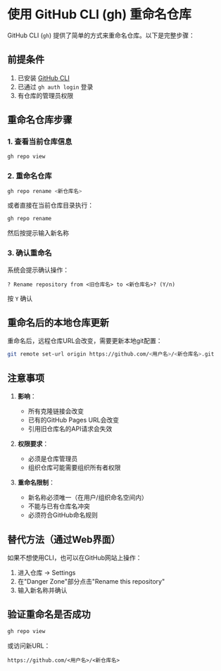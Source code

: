 # 使用 GitHub CLI (gh) 重命名仓库

GitHub CLI (`gh`) 提供了简单的方式来重命名仓库。以下是完整步骤：

## 前提条件
1. 已安装 [GitHub CLI](https://cli.github.com/)
2. 已通过 `gh auth login` 登录
3. 有仓库的管理员权限

## 重命名仓库步骤

### 1. 查看当前仓库信息
```bash
gh repo view
```

### 2. 重命名仓库
```bash
gh repo rename <新仓库名>
```
或者直接在当前仓库目录执行：
```bash
gh repo rename
```
然后按提示输入新名称

### 3. 确认重命名
系统会提示确认操作：
```
? Rename repository from <旧仓库名> to <新仓库名>? (Y/n)
```
按 `Y` 确认

## 重命名后的本地仓库更新

重命名后，远程仓库URL会改变，需要更新本地git配置：

```bash
git remote set-url origin https://github.com/<用户名>/<新仓库名>.git
```

## 注意事项

1. **影响**：
   - 所有克隆链接会改变
   - 已有的GitHub Pages URL会改变
   - 引用旧仓库名的API请求会失效

2. **权限要求**：
   - 必须是仓库管理员
   - 组织仓库可能需要组织所有者权限

3. **重命名限制**：
   - 新名称必须唯一（在用户/组织命名空间内）
   - 不能与已有仓库名冲突
   - 必须符合GitHub命名规则

## 替代方法（通过Web界面）

如果不想使用CLI，也可以在GitHub网站上操作：
1. 进入仓库 → Settings
2. 在"Danger Zone"部分点击"Rename this repository"
3. 输入新名称并确认

## 验证重命名是否成功

```bash
gh repo view
```
或访问新URL：
```
https://github.com/<用户名>/<新仓库名>
```
